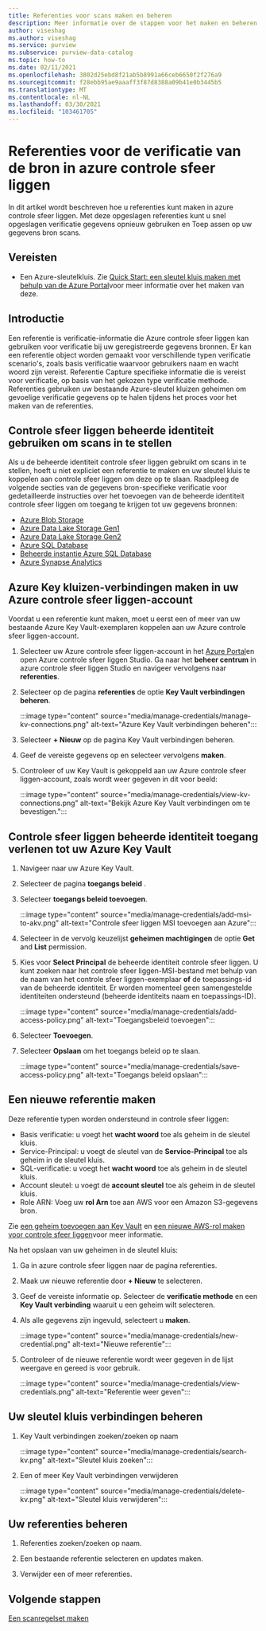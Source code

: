 ```yaml
---
title: Referenties voor scans maken en beheren
description: Meer informatie over de stappen voor het maken en beheren van referenties in azure controle sfeer liggen.
author: viseshag
ms.author: viseshag
ms.service: purview
ms.subservice: purview-data-catalog
ms.topic: how-to
ms.date: 02/11/2021
ms.openlocfilehash: 3802d25ebd8f21ab5b8991a66ceb6650f2f276a9
ms.sourcegitcommit: f28ebb95ae9aaaff3f87d8388a09b41e0b3445b5
ms.translationtype: MT
ms.contentlocale: nl-NL
ms.lasthandoff: 03/30/2021
ms.locfileid: "103461705"
---
```

# <a name="credentials-for-source-authentication-in-azure-purview"></a>Referenties voor de verificatie van de bron in azure controle sfeer liggen

In dit artikel wordt beschreven hoe u referenties kunt maken in azure controle sfeer liggen. Met deze opgeslagen referenties kunt u snel opgeslagen verificatie gegevens opnieuw gebruiken en Toep assen op uw gegevens bron scans.

## <a name="prerequisites"></a>Vereisten

- Een Azure-sleutelkluis. Zie [Quick Start: een sleutel kluis maken met behulp van de Azure Portal](../key-vault/general/quick-create-portal.md)voor meer informatie over het maken van deze.

## <a name="introduction"></a>Introductie

Een referentie is verificatie-informatie die Azure controle sfeer liggen kan gebruiken voor verificatie bij uw geregistreerde gegevens bronnen. Er kan een referentie object worden gemaakt voor verschillende typen verificatie scenario's, zoals basis verificatie waarvoor gebruikers naam en wacht woord zijn vereist. Referentie Capture specifieke informatie die is vereist voor verificatie, op basis van het gekozen type verificatie methode. Referenties gebruiken uw bestaande Azure-sleutel kluizen geheimen om gevoelige verificatie gegevens op te halen tijdens het proces voor het maken van de referenties.

## <a name="use-purview-managed-identity-to-set-up-scans"></a>Controle sfeer liggen beheerde identiteit gebruiken om scans in te stellen

Als u de beheerde identiteit controle sfeer liggen gebruikt om scans in te stellen, hoeft u niet expliciet een referentie te maken en uw sleutel kluis te koppelen aan controle sfeer liggen om deze op te slaan. Raadpleeg de volgende secties van de gegevens bron-specifieke verificatie voor gedetailleerde instructies over het toevoegen van de beheerde identiteit controle sfeer liggen om toegang te krijgen tot uw gegevens bronnen:

- [Azure Blob Storage](register-scan-azure-blob-storage-source.md#setting-up-authentication-for-a-scan)
- [Azure Data Lake Storage Gen1](register-scan-adls-gen1.md#setting-up-authentication-for-a-scan)
- [Azure Data Lake Storage Gen2](register-scan-adls-gen2.md#setting-up-authentication-for-a-scan)
- [Azure SQL Database](register-scan-azure-sql-database.md)
- [Beheerde instantie Azure SQL Database](register-scan-azure-sql-database-managed-instance.md#setting-up-authentication-for-a-scan)
- [Azure Synapse Analytics](register-scan-azure-synapse-analytics.md#setting-up-authentication-for-a-scan)

## <a name="create-azure-key-vaults-connections-in-your-azure-purview-account"></a>Azure Key kluizen-verbindingen maken in uw Azure controle sfeer liggen-account

Voordat u een referentie kunt maken, moet u eerst een of meer van uw bestaande Azure Key Vault-exemplaren koppelen aan uw Azure controle sfeer liggen-account.

1. Selecteer uw Azure controle sfeer liggen-account in het [Azure Portal](https://portal.azure.com)en open Azure controle sfeer liggen Studio. Ga naar het **beheer centrum** in azure controle sfeer liggen Studio en navigeer vervolgens naar **referenties**.

2. Selecteer op de pagina **referenties** de optie **Key Vault verbindingen beheren**.

   :::image type="content" source="media/manage-credentials/manage-kv-connections.png" alt-text="Azure Key Vault verbindingen beheren":::

3. Selecteer **+ Nieuw** op de pagina Key Vault verbindingen beheren.

4. Geef de vereiste gegevens op en selecteer vervolgens **maken**.

5. Controleer of uw Key Vault is gekoppeld aan uw Azure controle sfeer liggen-account, zoals wordt weer gegeven in dit voor beeld:

   :::image type="content" source="media/manage-credentials/view-kv-connections.png" alt-text="Bekijk Azure Key Vault verbindingen om te bevestigen.":::

## <a name="grant-the-purview-managed-identity-access-to-your-azure-key-vault"></a>Controle sfeer liggen beheerde identiteit toegang verlenen tot uw Azure Key Vault

1. Navigeer naar uw Azure Key Vault.

2. Selecteer de pagina **toegangs beleid** .

3. Selecteer **toegangs beleid toevoegen**.

   :::image type="content" source="media/manage-credentials/add-msi-to-akv.png" alt-text="Controle sfeer liggen MSI toevoegen aan Azure":::

4. Selecteer in de vervolg keuzelijst **geheimen machtigingen** de optie **Get** and **List** permission.

5. Kies voor **Select Principal** de beheerde identiteit controle sfeer liggen. U kunt zoeken naar het controle sfeer liggen-MSI-bestand met behulp van de naam van het controle sfeer liggen-exemplaar **of** de toepassings-id van de beheerde identiteit. Er worden momenteel geen samengestelde identiteiten ondersteund (beheerde identiteits naam en toepassings-ID).

   :::image type="content" source="media/manage-credentials/add-access-policy.png" alt-text="Toegangsbeleid toevoegen":::

6. Selecteer **Toevoegen**.

7. Selecteer **Opslaan** om het toegangs beleid op te slaan.

   :::image type="content" source="media/manage-credentials/save-access-policy.png" alt-text="Toegangs beleid opslaan":::

## <a name="create-a-new-credential"></a>Een nieuwe referentie maken

Deze referentie typen worden ondersteund in controle sfeer liggen:

- Basis verificatie: u voegt het **wacht woord** toe als geheim in de sleutel kluis.
- Service-Principal: u voegt de sleutel van de **Service-Principal** toe als geheim in de sleutel kluis.
- SQL-verificatie: u voegt het **wacht woord** toe als geheim in de sleutel kluis.
- Account sleutel: u voegt de **account sleutel** toe als geheim in de sleutel kluis.
- Role ARN: Voeg uw **rol Arn** toe aan AWS voor een Amazon S3-gegevens bron. 

Zie [een geheim toevoegen aan Key Vault](../key-vault/secrets/quick-create-portal.md#add-a-secret-to-key-vault) en [een nieuwe AWS-rol maken voor controle sfeer liggen](register-scan-amazon-s3.md#create-a-new-aws-role-for-purview)voor meer informatie.

Na het opslaan van uw geheimen in de sleutel kluis:

1. Ga in azure controle sfeer liggen naar de pagina referenties.

2. Maak uw nieuwe referentie door **+ Nieuw** te selecteren.

3. Geef de vereiste informatie op. Selecteer de **verificatie methode** en een **Key Vault verbinding** waaruit u een geheim wilt selecteren.

4. Als alle gegevens zijn ingevuld, selecteert u **maken**.

   :::image type="content" source="media/manage-credentials/new-credential.png" alt-text="Nieuwe referentie":::

5. Controleer of de nieuwe referentie wordt weer gegeven in de lijst weergave en gereed is voor gebruik.

   :::image type="content" source="media/manage-credentials/view-credentials.png" alt-text="Referentie weer geven":::

## <a name="manage-your-key-vault-connections"></a>Uw sleutel kluis verbindingen beheren

1. Key Vault verbindingen zoeken/zoeken op naam

   :::image type="content" source="media/manage-credentials/search-kv.png" alt-text="Sleutel kluis zoeken":::

2. Een of meer Key Vault verbindingen verwijderen

   :::image type="content" source="media/manage-credentials/delete-kv.png" alt-text="Sleutel kluis verwijderen":::

## <a name="manage-your-credentials"></a>Uw referenties beheren

1. Referenties zoeken/zoeken op naam.
  
2. Een bestaande referentie selecteren en updates maken.

3. Verwijder een of meer referenties.

## <a name="next-steps"></a>Volgende stappen

[Een scanregelset maken](create-a-scan-rule-set.md)
